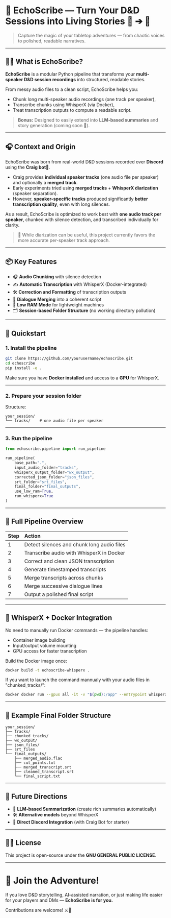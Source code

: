 # 🎲 EchoScribe — Turn Your D&D Sessions into Living Stories 🎤 ➔ 📝

> Capture the magic of your tabletop adventures — from chaotic voices to polished, readable narratives.

---

## 🧙‍♂️ What is EchoScribe?

**EchoScribe** is a modular Python pipeline that transforms your **multi-speaker D&D session recordings** into structured, readable stories.

From messy audio files to a clean script, EchoScribe helps you:

- Chunk long multi-speaker audio recordings (one track per speaker),
- Transcribe chunks using WhisperX (via Docker),
- Treat transcription outputs to compute a readable script.

> **Bonus:** Designed to easily extend into **LLM-based summaries** and story generation (coming soon 🚀).

---

## 🎧 Context and Origin

EchoScribe was born from real-world D&D sessions recorded over **Discord** using the **Craig bot**🐻.

- Craig provides **individual speaker tracks** (one audio file per speaker) and optionally a **merged track**.
- Early experiments tried using **merged tracks** + **WhisperX diarization** (speaker separation).
- However, **speaker-specific tracks** produced significantly **better transcription quality**, even with long silences.

As a result, EchoScribe is optimized to work best with **one audio track per speaker**, chunked with silence detection, and transcribed individually for clarity.

> 📣 While diarization can be useful, this project currently favors the more accurate per-speaker track approach.

---

## 📦 Key Features

- 🎧 **Audio Chunking** with silence detection
- ✍️ **Automatic Transcription** with WhisperX (Docker-integrated)
- 🛠️ **Correction and Formatting** of transcription outputs
- 🔀 **Dialogue Merging** into a coherent script
- 🧹 **Low RAM Mode** for lightweight machines
- 🗂️ **Session-based Folder Structure** (no working directory pollution)

---

## 🚀 Quickstart

### 1. Install the pipeline

```bash
git clone https://github.com/yourusername/echoscribe.git
cd echoscribe
pip install -e .
```

Make sure you have **Docker installed** and access to a **GPU** for WhisperX.

---

### 2. Prepare your session folder

Structure:

```
your_session/
└── tracks/    # one audio file per speaker
```

---

### 3. Run the pipeline

```python
from echoscribe.pipeline import run_pipeline

run_pipeline(
    base_path=".", 
    input_audio_folder="tracks",
    whisperx_output_folder="wx_output",
    corrected_json_folder="json_files",
    srt_folder="srt_files",
    final_folder="final_outputs",
    use_low_ram=True,
    run_whisperx=True
)
```

---

## 🧹 Full Pipeline Overview

| Step | Action |
|:-----|:-------|
| 1 | Detect silences and chunk long audio files |
| 2 | Transcribe audio with WhisperX in Docker |
| 3 | Correct and clean JSON transcription |
| 4 | Generate timestamped transcripts |
| 5 | Merge transcripts across chunks |
| 6 | Merge successive dialogue lines |
| 7 | Output a polished final script |

---

## 🐳 WhisperX + Docker Integration

No need to manually run Docker commands — the pipeline handles:

- Container image building
- Input/output volume mounting
- GPU access for faster transcription

Build the Docker image once:

```bash
docker build -t echoscribe-whisperx .
```
If you want to launch the command mannualy with your audio files in "chunked_tracks/": 
```bash
docker docker run --gpus all -it -v "$(pwd):/app" --entrypoint whisperx echoscribe-whisperx --model large-v3 --language fr --output_dir wx_output --output_format json chunked_tracks/*.flac 
```

---

## 📂 Example Final Folder Structure

```
your_session/
├── tracks/                 
├── chunked_tracks/                  
├── wx_output/                  
├── json_files/                 
├── srt_files                  
└── final_outputs/
    ├── merged_audio.flac       
    ├── cut_points.txt          
    ├── merged_transcript.srt   
    ├── cleaned_transcript.srt  
    └── final_script.txt        
```

---

## 🧪 Future Directions

- 🧐 **LLM-based Summarization** (create rich summaries automatically)
- 🛠 **Alternative models** beyond WhisperX
- 🤖 **Direct Discord Integration** (with Craig Bot for starter)
---

## 🧑‍💻 License

This project is open-source under the **GNU GENERAL PUBLIC LICENSE**.

---

# 📣 Join the Adventure!

If you love D&D storytelling, AI-assisted narration, or just making life easier for your players and DMs — **EchoScribe is for you.**

Contributions are welcome! ⚔️📜
